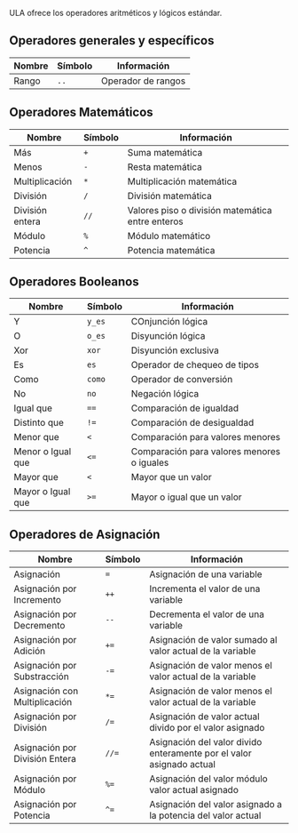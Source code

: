 ULA ofrece los operadores aritméticos y lógicos estándar.

## Operadores generales y específicos

|Nombre|Símbolo|Información|
|--|--|--|
|Rango| `..` | Operador de rangos|

## Operadores Matemáticos
|Nombre|Símbolo|Información|
|--|--|--|
|Más| `+`| Suma matemática|
|Menos| `-`| Resta matemática|
|Multiplicación| `*`| Multiplicación matemática|
|División| `/` |División matemática|
|División entera| `//` | Valores piso o división matemática entre enteros|
|Módulo| `%` | Módulo matemático|
|Potencia| `^` | Potencia matemática|

## Operadores Booleanos
|Nombre|Símbolo|Información|
|--|--|--|
|Y| `y_es`| COnjunción lógica |
|O| `o_es`| Disyunción lógica |
|Xor| `xor`| Disyunción exclusiva|
|Es| `es` | Operador de chequeo de tipos|
|Como| `como` | Operador de conversión|
|No| `no` | Negación lógica|
|Igual que| `==` | Comparación de igualdad|
|Distinto que| `!=` | Comparación de desigualdad|
|Menor que| `<` | Comparación para valores menores|
|Menor o Igual que| `<=` | Comparación para valores menores o iguales|
|Mayor que| `<` | Mayor que un valor|
|Mayor o Igual que| `>=` | Mayor o igual que un valor|

## Operadores de Asignación

|Nombre|Símbolo|Información|
|--|--|--|
|Asignación| `=`| Asignación de una variable|
|Asignación por Incremento| `++`| Incrementa el valor de una variable|
|Asignación por Decremento| `--`| Decrementa el valor de una variable|
|Asignación por Adición| `+=`| Asignación de valor sumado al valor actual de la variable|
|Asignación por Substracción| `-=`|Asignación de valor menos el valor actual de la variable|
|Asignación con Multiplicación| `*=`|Asignación de valor menos el valor actual de la variable|
|Asignación por División| `/=`|Asignación de valor actual divido por el valor asignado|
|Asignación por División Entera| `//=`|Asignación del valor divido enteramente por el valor asignado actual|
|Asignación por Módulo| `%=`|Asignación del valor módulo valor actual asignado|
|Asignación por Potencia| `^=`|Asignación del valor asignado a la potencia del valor actual|